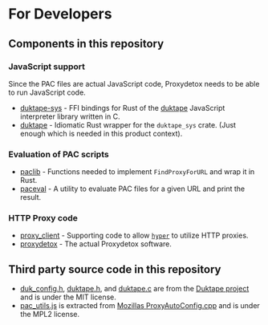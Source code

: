 # For Developers

## Components in this repository

### JavaScript support

Since the PAC files are actual JavaScript code, Proxydetox needs to be able to
run JavaScript code.

- [duktape-sys](./duktape-sys/) - FFI bindings for Rust of the
  [duktape](https://duktape.org) JavaScript interpreter library written in C.
- [duktape](./duktape/) - Idiomatic Rust wrapper for the `duktape_sys` crate.
  (Just enough which is needed in this product context).

### Evaluation of PAC scripts

- [paclib](./paclib/) - Functions needed to implement `FindProxyForURL` and wrap
  it in Rust.
- [paceval](./paceval/) - A utility to evaluate PAC files for a given URL and
  print the result.

### HTTP Proxy code

- [proxy_client](./proxy_client/) - Supporting code to allow [`hyper`][hyper] to
  utilize HTTP proxies.
- [proxydetox](./proxydetox/) - The actual Proxydetox software.

[windows-rs]: https://github.com/microsoft/windows-rs "Rust for the Windows SDK"
[hyper]: https://github.com/hyperium/hyper "A fast and correct HTTP implementation for Rust"

## Third party source code in this repository

- [duk_config.h](duktape-sys/src/duk_config.h),
  [duktape.h](duktape-sys/src/duktape.h), and
  [duktape.c](duktape-sys/src/duktape.c) are from the
  [Duktape project](https://duktape.org) and is under the MIT license.
- [pac_utils.js](paclib/src/pac_utils.js) is extracted from
  [Mozillas ProxyAutoConfig.cpp](https://dxr.mozilla.org/mozilla-central/source/netwerk/base/ProxyAutoConfig.cpp)
  and is under the MPL2 license.
